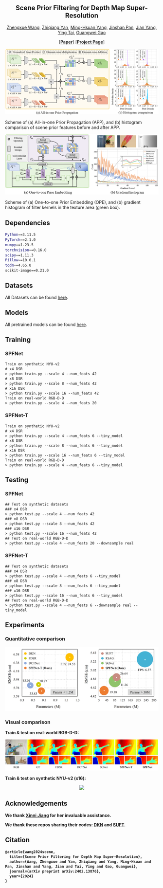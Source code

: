 <p align="center">
<h2 align="center"> Scene Prior Filtering for Depth Map Super-Resolution </h2>

<p align="center"><a href="https://scholar.google.com/citations?user=VogTuQkAAAAJ&hl=zh-CN">Zhengxue Wang</a>, 
<a href="https://yanzq95.github.io/">Zhiqiang Yan</a>, 
<a href="https://faculty.ucmerced.edu/mhyang/">Ming-Hsuan Yang</a>, 
<a href="https://jspan.github.io/">Jinshan Pan</a>,
<a href="https://scholar.google.com/citations?user=6CIDtZQAAAAJ&hl=zh-CN">Jian Yang,
<a href="https://tyshiwo.github.io/">Ying Tai</a>,
<a href="https://guangweigao.github.io/">Guangwei Gao</a>
</p>

<p align="center">
[<a href="https://arxiv.org/pdf/2402.13876.pdf"><strong>Paper</strong></a>]
[<a href="https://yanzq95.github.io/projectpage/SPFNet/index.html"><strong>Project Page</strong></a>]
</p>

![model](Figs/APP.png)

Scheme of (a) All-in-one Prior Propagation (APP), and (b) histogram comparison of scene prior features before and after APP.


![model](Figs/OPE.png)

Scheme of (a) One-to-one Prior Embedding (OPE), and (b) gradient histogram of filter kernels in the texture area (green box). 




## Dependencies

```bash
Python==3.11.5
PyTorch==2.1.0
numpy==1.23.5 
torchvision==0.16.0
scipy==1.11.3
Pillow==10.0.1
tqdm==4.65.0
scikit-image==0.21.0
```

## Datasets
All Datasets can be found <a href="https://drive.google.com/file/d/10EtNWQyaC4TPRV7MY4d7E7OwTesixBEK/view?usp=sharing">here</a>.

## Models
All pretrained models can be found <a href="https://drive.google.com/drive/folders/1njJPTCmfe4YhLN-95awFrN2RhW5ThRdh?usp=sharing">here</a>.

## Training

### SPFNet
```
Train on synthetic NYU-v2
# x4 DSR
> python train.py --scale 4 --num_feats 42
# x8 DSR
> python train.py --scale 8 --num_feats 42
# x16 DSR
> python train.py --scale 16 --num_feats 42
Train on real-world RGB-D-D
> python train.py --scale 4 --num_feats 20 

```

### SPFNet-T
```
Train on synthetic NYU-v2
# x4 DSR
> python train.py --scale 4 --num_feats 6 --tiny_model
# x8 DSR
> python train.py --scale 8 --num_feats 6 --tiny_model
# x16 DSR
> python train.py --scale 16 --num_feats 6 --tiny_model
Train on real-world RGB-D-D
> python train.py --scale 4 --num_feats 6 --tiny_model
```

## Testing

### SPFNet
```
## Test on synthetic datasets
### x4 DSR
> python test.py --scale 4 --num_feats 42
### x8 DSR
> python test.py --scale 8 --num_feats 42
### x16 DSR
> python test.py --scale 16 --num_feats 42
## Test on real-world RGB-D-D
> python test.py --scale 4 --num_feats 20 --downsample real
```

### SPFNet-T
```
## Test on synthetic datasets
### x4 DSR
> python test.py --scale 4 --num_feats 6 --tiny_model
### x8 DSR
> python test.py --scale 8 --num_feats 6 --tiny_model
### x16 DSR
> python test.py --scale 16 --num_feats 6 --tiny_model
## Test on real-world RGB-D-D
> python test.py --scale 4 --num_feats 6 --downsample real --tiny_model
```

## Experiments

### Quantitative comparison

<p align="center">
<img src="Figs/Params_Time.png"/>
</p>

### Visual comparison

<b>Train & test on real-world RGB-D-D: <b/>
<p align="center">
<img src="Figs/Result_RGBDD_Real.png"/>
</p>

<b>Train & test on synthetic NYU-v2 (x16): <b/>
<p align="center">
<img src="Figs/Result_NYU.png"/>
</p>

## Acknowledgements

We thank [Xinni Jiang](https://jiangxinni.github.io/) for her invaluable assistance.

We thank these repos sharing their codes: [DKN](https://github.com/cvlab-yonsei/dkn) and [SUFT](https://github.com/ShiWuxuan/SUFT).


## Citation

```
@article{wang2024scene,
  title={Scene Prior Filtering for Depth Map Super-Resolution},
  author={Wang, Zhengxue and Yan, Zhiqiang and Yang, Ming-Hsuan and Pan, Jinshan and Yang, Jian and Tai, Ying and Gao, Guangwei},
  journal={arXiv preprint arXiv:2402.13876},
  year={2024}
}
```


